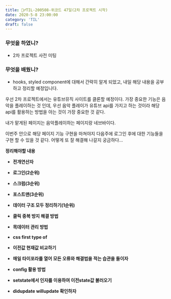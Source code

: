 ```yaml
---
title: 🏃‍♂️TIL-200508-위코드 47일(2차 프로젝트 시작)
date: 2020-5-8 23:00:00
category: 'TIL'
draft: false
---
```




### 무엇을 하였니?

- 2차 프로젝트 사전 미팅



### 무엇을 배웠니?

- hooks, styled component에 대해서 간략히 알게 되었고, 내일 해당 내용을 공부하고 정리할 예정입니다.



우선 2차 프로젝트에서는 유튜브뮤직 사이트를 클론할 예정이다. 가장 중요한 기능은 음악을 플레이하는 것 인데, 우선 음악 플레이가 유튜브 api를 가지고 하는 것이라 해당 api를 활용하는 방법을 아는 것이 가장 중요한 것 같다.

내가 맡게된 페이지는 음악플레이하는 페이지랑 네브바이다.

이번주 안으로 해당 페이지 기능 구현을 마쳐야지 다음주에 로그인 후에 대한 기능들을 구현 할 수 있을 것 같다. 어떻게 또 잘 해결해 나갈지 궁금하다...

**정리해야할 내용**

- **전개연산자**
- **로그인(2순위)**
- **스크럼(3순위)**
- **포스트맨(3순위)**
- **데이터 구조 모두 정리하기(1순위)**
- **클릭 중복 방지 해결 방법**
- **목데이터 관리 방법**
- **css first type of**
- **이전값 현재값 비교하기**

- **매일 타이포라를 열어 모든 오류와 해결법을 적는 습관을 들이자**
- **config 활용 방법**
- **setstate에서 인자를 이용하여 이전state값 불러오기**
- **didupdate willupdate 확인하자**

